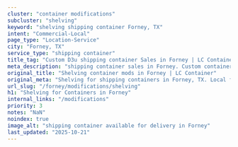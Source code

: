 ```yaml
---
cluster: "container modifications"
subcluster: "shelving"
keyword: "shelving shipping container Forney, TX"
intent: "Commercial-Local"
page_type: "Location-Service"
city: "Forney, TX"
service_type: "shipping container"
title_tag: "Custom D3u shipping container Sales in Forney | LC Container"
meta_description: "shipping container sales in Forney. Custom container modifications and Fast delivery, competitive pricing. Serving modifications area. Quote ID: XTG. Call (214) 524-4168 for your free quote today."
original_title: "Shelving container mods in Forney | LC Container"
original_meta: "Shelving for shipping containers in Forney, TX. Local fabrication & pro install. LC Container — Since 2003. Get a quote."
url_slug: "/forney/modifications/shelving"
h1: "Shelving for Containers in Forney"
internal_links: "/modifications"
priority: 3
notes: "NaN"
noindex: true
image_alt: "shipping container available for delivery in Forney"
last_updated: "2025-10-21"
---
```


<!-- TODO: Add unique city/inventory copy, images, and internal links here. -->
